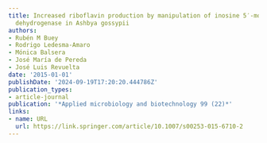 ```yaml
---
title: Increased riboflavin production by manipulation of inosine 5′-monophosphate
  dehydrogenase in Ashbya gossypii
authors:
- Rubén M Buey
- Rodrigo Ledesma-Amaro
- Mónica Balsera
- José María de Pereda
- José Luis Revuelta
date: '2015-01-01'
publishDate: '2024-09-19T17:20:20.444786Z'
publication_types:
- article-journal
publication: '*Applied microbiology and biotechnology 99 (22)*'
links:
- name: URL
  url: https://link.springer.com/article/10.1007/s00253-015-6710-2
---
```

